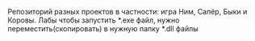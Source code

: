 Репозиторий разных проектов
в частности:
игра Ним, Сапёр, Быки и Коровы.
Лабы
чтобы запустить *.exe файл, нужно переместить(скопировать) в нужную папку *.dll файлы
